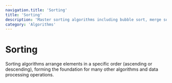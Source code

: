 ```yaml
---
navigation.title: 'Sorting'
title: 'Sorting'
description: 'Master sorting algorithms including bubble sort, merge sort, quick sort, heap sort, and their time complexity analysis.'
category: 'Algorithms'
---
```


# Sorting

Sorting algorithms arrange elements in a specific order (ascending or descending), forming the foundation for many other algorithms and data processing operations.
